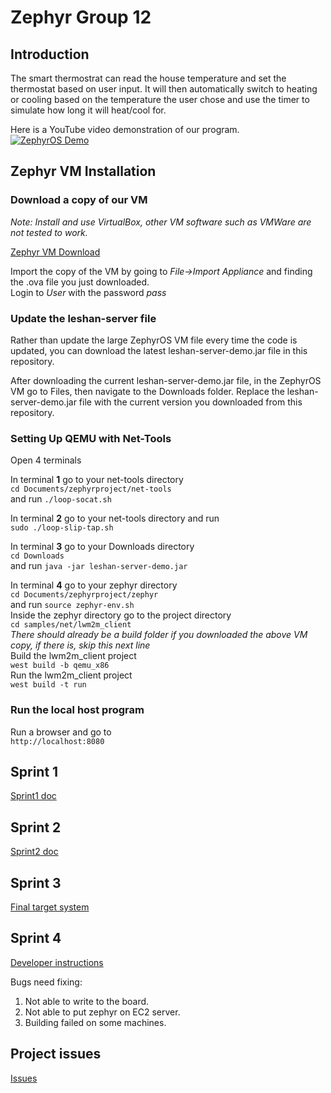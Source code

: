 # Zephyr Group 12

## Introduction
The smart thermostrat can read the house temperature and set the thermostat based on user input. It will then automatically switch to heating or cooling based on the temperature the user chose and use the timer to simulate how long it will heat/cool for.

Here is a YouTube video demonstration of our program.  
[![ZephyrOS Demo](http://img.youtube.com/vi/boCjCoUW5Qw/0.jpg)](http://www.youtube.com/watch?v=boCjCoUW5Qw)

## Zephyr VM Installation

### Download a copy of our VM

*Note: Install and use VirtualBox, other VM software such as VMWare are not tested to work.*

[Zephyr VM Download](https://mega.nz/#!u6JzUQyJ!tROere43NketAer3U5n67D6VSZV-61OoFQU1a_UX1YY "ZephyrOS")

Import the copy of the VM by going to *File->Import Appliance* and finding the .ova file you just downloaded.  
Login to *User* with the password *pass*

### Update the leshan-server file

Rather than update the large ZephyrOS VM file every time the code is updated, you can download the latest leshan-server-demo.jar file in this repository.

After downloading the current leshan-server-demo.jar file, in the ZephyrOS VM go to Files, then navigate to the Downloads folder. Replace the leshan-server-demo.jar file with the current version you downloaded from this repository. 

### Setting Up QEMU with Net-Tools

Open 4 terminals

In terminal **1** go to your net-tools directory    
`cd Documents/zephyrproject/net-tools`  
and run `./loop-socat.sh`

In terminal **2** go to your net-tools directory and run  
`sudo ./loop-slip-tap.sh`

In terminal **3** go to your Downloads directory  
`cd Downloads`  
and run `java -jar leshan-server-demo.jar`

In terminal **4** go to your zephyr directory   
`cd Documents/zephyrproject/zephyr`  
and run `source zephyr-env.sh`  
Inside the zephyr directory go to the project directory   
`cd samples/net/lwm2m_client`  
*There should already be a build folder if you downloaded the above VM copy, if there is, skip this next line*    
Build the lwm2m_client project  
`west build -b qemu_x86`  
Run the lwm2m_client project  
`west build -t run`

### Run the local host program

Run a browser and go to  
`http://localhost:8080`

## Sprint 1 
[Sprint1 doc](https://github.com/computationalmystic/Zephyr-group12/blob/master/Sprint%201/Sprint%201%20design%20document.md)

## Sprint 2 
[Sprint2 doc](https://github.com/computationalmystic/Zephyr-group12/tree/master/Sprint%202)

## Sprint 3
[Final target system](https://github.com/computationalmystic/Zephyr-group12/blob/master/Sprint3/final-target-system.md)

## Sprint 4

[Developer instructions](https://github.com/computationalmystic/Zephyr-group12/blob/master/Sprint4/developer-instructions.md)

Bugs need fixing:
1. Not able to write to the board.
2. Not able to put zephyr on EC2 server.
3. Building failed on some machines.

## Project issues
[Issues](https://github.com/computationalmystic/Zephyr-group12/issues)
